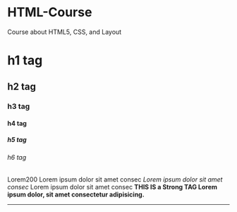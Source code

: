 # HTML-Course
Course about HTML5, CSS, and Layout


<!DOCTYPE html>
<htm>
    <head>
        <title>Title page</title>
        <meta charset="utf-8">
    </head>
    <body>
        <h1> h1 tag</h1>
        <h2> h2 tag</h2>
        <h3> h3 tag</h3>
        <h4> h4 tag</h4>
        <h5> h5 tag</h5>
        <h6> h6 tag</h6>
        <p>Lorem200 
            Lorem ipsum dolor sit amet consec
            <em>    Lorem ipsum dolor sit amet consec </em>
            Lorem ipsum dolor sit amet consec
            <strong>THIS IS a Strong TAG Lorem ipsum dolor, sit amet consectetur adipisicing.</strong> 
        </p>
        <hr><!-- linea -->
        <br><!-- salto de linea-->
    </body>
</htm>
